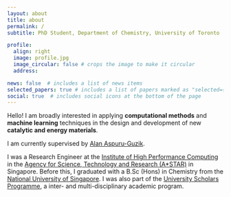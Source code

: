 ```yaml
---
layout: about
title: about
permalink: /
subtitle: PhD Student, Department of Chemistry, University of Toronto

profile:
  align: right
  image: profile.jpg
  image_circular: false # crops the image to make it circular
  address: 

news: false  # includes a list of news items
selected_papers: true # includes a list of papers marked as "selected={true}"
social: true  # includes social icons at the bottom of the page
---
```


Hello! I am broadly interested in applying <b>computational methods</b> and <b>machine learning</b> techniques in the design and development of new <b>catalytic and energy materials</b>.

I am currently supervised by [Alan Aspuru-Guzik](http://matter.toronto.edu). 

I was a Research Engineer at the [Institute of High Performance Computing](https://www.a-star.edu.sg/ihpc/ihpc-research-capabilities/materials-science-chemistry) in the [Agency for Science, Technology and Research (A*STAR)](https://www.a-star.edu.sg/) in Singapore. Before this, I graduated with a B.Sc (Hons) in Chemistry from the [National University of Singapore](https://chemistry.nus.edu.sg/). I was also part of the [University Scholars Programme](https://www.usp.nus.edu.sg/), a inter- and multi-disciplinary academic program.


